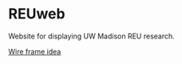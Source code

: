 REUweb
======

Website for displaying UW Madison REU research.

<a href = 'https://wireframe.cc/cUdxSe'>Wire frame idea</a>